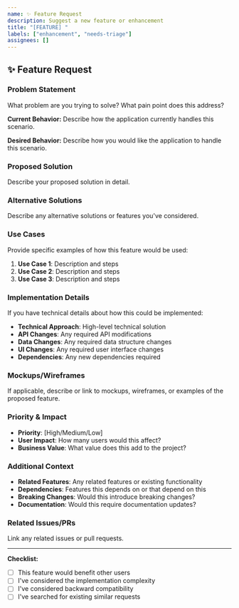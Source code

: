```yaml
---
name: ✨ Feature Request
description: Suggest a new feature or enhancement
title: "[FEATURE] "
labels: ["enhancement", "needs-triage"]
assignees: []
---
```


## ✨ Feature Request

### Problem Statement
What problem are you trying to solve? What pain point does this address?

**Current Behavior:**
Describe how the application currently handles this scenario.

**Desired Behavior:**
Describe how you would like the application to handle this scenario.

### Proposed Solution
Describe your proposed solution in detail.

### Alternative Solutions
Describe any alternative solutions or features you've considered.

### Use Cases
Provide specific examples of how this feature would be used:

1. **Use Case 1**: Description and steps
2. **Use Case 2**: Description and steps
3. **Use Case 3**: Description and steps

### Implementation Details
If you have technical details about how this could be implemented:

- **Technical Approach**: High-level technical solution
- **API Changes**: Any required API modifications
- **Data Changes**: Any required data structure changes
- **UI Changes**: Any required user interface changes
- **Dependencies**: Any new dependencies required

### Mockups/Wireframes
If applicable, describe or link to mockups, wireframes, or examples of the proposed feature.

### Priority & Impact
- **Priority**: [High/Medium/Low]
- **User Impact**: How many users would this affect?
- **Business Value**: What value does this add to the project?

### Additional Context
- **Related Features**: Any related features or existing functionality
- **Dependencies**: Features this depends on or that depend on this
- **Breaking Changes**: Would this introduce breaking changes?
- **Documentation**: Would this require documentation updates?

### Related Issues/PRs
Link any related issues or pull requests.

---

**Checklist:**
- [ ] This feature would benefit other users
- [ ] I've considered the implementation complexity
- [ ] I've considered backward compatibility
- [ ] I've searched for existing similar requests

